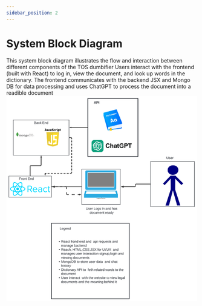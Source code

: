 ```yaml
---
sidebar_position: 2
---
```


# System Block Diagram
This system block diagram illustrates the flow and interaction between different components of the TOS dumbifier
Users interact with the frontend (built with React) to log in, view the document, and look up words in the dictionary. 
The frontend communicates with the backend JSX and Mongo DB for data processing and uses ChatGPT to process the document
into a readible document
![Diagram](System_BlockDiagram.png)